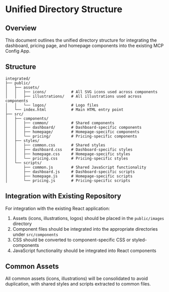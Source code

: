 # Unified Directory Structure

## Overview
This document outlines the unified directory structure for integrating the dashboard, pricing page, and homepage components into the existing MCP Config App.

## Structure

```
integrated/
├── public/
│   ├── assets/
│   │   ├── icons/           # All SVG icons used across components
│   │   ├── illustrations/   # All illustrations used across components
│   │   └── logos/           # Logo files
│   └── index.html           # Main HTML entry point
├── src/
│   ├── components/
│   │   ├── common/          # Shared components
│   │   ├── dashboard/       # Dashboard-specific components
│   │   ├── homepage/        # Homepage-specific components
│   │   └── pricing/         # Pricing-specific components
│   ├── styles/
│   │   ├── common.css       # Shared styles
│   │   ├── dashboard.css    # Dashboard-specific styles
│   │   ├── homepage.css     # Homepage-specific styles
│   │   └── pricing.css      # Pricing-specific styles
│   └── scripts/
│       ├── common.js        # Shared JavaScript functionality
│       ├── dashboard.js     # Dashboard-specific scripts
│       ├── homepage.js      # Homepage-specific scripts
│       └── pricing.js       # Pricing-specific scripts
```

## Integration with Existing Repository

For integration with the existing React application:

1. Assets (icons, illustrations, logos) should be placed in the `public/images` directory
2. Component files should be integrated into the appropriate directories under `src/components`
3. CSS should be converted to component-specific CSS or styled-components
4. JavaScript functionality should be integrated into React components

## Common Assets
All common assets (icons, illustrations) will be consolidated to avoid duplication, with shared styles and scripts extracted to common files.
